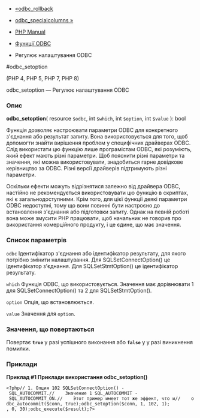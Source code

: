 - [«odbc_rollback](function.odbc-rollback.md)
- [odbc_specialcolumns »](function.odbc-specialcolumns.md)

- [PHP Manual](index.md)
- [Функції ODBC](ref.uodbc.md)
- Регулює налаштування ODBC

#odbc_setoption

(PHP 4, PHP 5, PHP 7, PHP 8)

odbc_setoption — Регулює налаштування ODBC

### Опис

**odbc_setoption**(
resource `$odbc`,
int `$which`,
int `$option`,
int `$value`
): bool

Функція дозволяє настроювати параметри ODBC для конкретного з'єднання
або результат запиту. Вона використовується для того, щоб допомогти знайти
вирішення проблем у специфічних драйверах ODBC. Слід використати цю
функцію лише програмістам ODBC, які розуміють, який ефект мають
різні параметри. Щоб пояснити різні параметри та значення,
які можна використовувати, знадобиться гарне довідкове керівництво
за ODBC. Різні версії драйверів підтримують різні параметри.

Оскільки ефекти можуть відрізнятися залежно від драйвера ODBC,
настійно не рекомендується використовувати цю функцію в скриптах,
які є загальнодоступними. Крім того, для цієї функції
деякі параметри ODBC недоступні, тому що вони повинні бути
настроєно до встановлення з'єднання або підготовки запиту. Однак на
певній роботі вона може змусити PHP працювати, щоб начальник не
говорив про використання комерційного продукту, і це єдине, що
має значення.

### Список параметрів

`odbc`
Ідентифікатор з'єднання або ідентифікатор результату, для якого
потрібно змінити налаштування. Для SQLSetConnectOption() це ідентифікатор
з'єднання. Для SQLSetStmtOption() це ідентифікатор результату.

`which`
Функція ODBC, що використовується. Значення має дорівнювати 1 для
SQLSetConnectOption() та 2 для SQLSetStmtOption().

`option`
Опція, що встановлюється.

`value`
Значення для `option`.

### Значення, що повертаються

Повертає **`true`** у разі успішного виконання або **`false`** у
у разі виникнення помилки.

### Приклади

**Приклад #1 Приклади використання **odbc_setoption()****

` <?php// 1. Опция 102 SQLSetConnectOption() - SQL_AUTOCOMMIT.//    Значение 1 SQL_AUTOCOMMIT - SQL_AUTOCOMMIT_ON.//    Этот пример имеет тот же эффект, что и//    odbc_autocommit($conn, true);odbc_setoption($conn, 1, 102, 1); , 0, 30);odbc_execute($result);?> `
